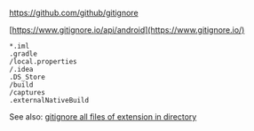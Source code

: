 https://github.com/github/gitignore

[https://www.gitignore.io/api/android](https://www.gitignore.io/)
```
*.iml
.gradle
/local.properties
/.idea
.DS_Store
/build
/captures
.externalNativeBuild
```

See also: [gitignore all files of extension in directory](https://stackoverflow.com/a/21147445/7848330)